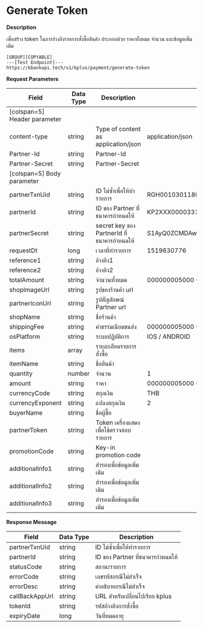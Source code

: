 # Generate Token

**Description**

เพื่อสร้าง token ในการอ้างอิงรายการสั่งซื้อสินค้า ประกอบด้วย ราคาทั้งหมด จำนวน และข้อมูลเพิ่มเติม

```
[GROUP][COPYABLE]
---[Test Endpoint]---
https://kbankapi.tech/v1/kplus/payment/generate-token
```

**Request Parameters**

| Field                        | Data Type | Description                                | Example                                              | Mandatory |
| ---------------------------- | --------- | ------------------------------------------ | ---------------------------------------------------- | :-------: |
| [colspan=5] Header parameter |
| content-type                 | string    | Type of content as application/json        | application/json                                     |     Y     |
| Partner-Id                   | string    | Partner-Id                                 |                                                      |     Y     |
| Partner-Secret               | string    | Partner-Secret                             |                                                      |     Y     |
| [colspan=5] Body parameter   |
| partnerTxnUid                | string    | ID ไม่ซ้ำเพื่อให้ทำรายการ                  | RGH001030118001                                      |     Y     |
| partnerId                    | string    | ID ของ Partner ที่ธนาคารกำหนดให้           | KP2XXX000033159                                      |     Y     |
| partnerSecret                | string    | secret key ของ PartnerId ที่ธนาคารกำหนดให้ | S1AyQ0ZCMDAwMDMzMTU5LWtwbHVzLXNpdC0yYzJwLWZhY2Vib29r |     Y     |
| requestDt                    | long      | เวลาที่ทำรายการ                            | 1519630776                                           |     Y     |
| reference1                   | string    | อ้างอิง1                                   |                                                      |     Y     |
| reference2                   | string    | อ้างอิง2                                   |                                                      |     N     |
| totalAmount                  | string    | จำนวนทั้งหมด                               | 000000005000 = 50.00THB                              |     Y     |
| shopImageUrl                 | string    | รูปของร้านค้า url                          |                                                      |     Y     |
| partnerIconUrl               | string    | รูปสัญลักษณ์ Partner url                   |                                                      |           |
| shopName                     | string    | ชื่อร้านค้า                                |                                                      |     Y     |
| shippingFee                  | string    | ค่าธรรมเนียมขนส่ง                          | 000000005000 = 50.00THB                              |     Y     |
| osPlatform                   | string    | ระบบปฏิบัติการ                             | IOS / ANDROID                                        |     Y     |
| items                        | array     | รายละเอียดรายการสั่งซื้อ                   |                                                      |     N     |
| itemName                     | string    | ชื่อสินค้า                                 |                                                      |     N     |
| quantity                     | number    | จำนวน                                      | 1                                                    |     N     |
| amount                       | string    | ราคา                                       | 000000005000 = 50.00THB                              |     Y     |
| currencyCode                 | string    | สกุลเงิน                                   | THB                                                  |     Y     |
| currencyExponent             | string    | แปลงสกุลเงิน                               | 2                                                    |     Y     |
| buyerName                    | string    | ชื่อผู้ซื้อ                                |                                                      |     N     |
| partnerToken                 | string    | Token เครื่องแสดงเพื่อใช้ตรวจสอบรายการ     |                                                      |     N     |
| promotionCode                | string    | Key-in promotion code                      |                                                      |     N     |
| additionalInfo1              | string    | สำรองเพื่อข้อมูลเพิ่มเติม                  |                                                      |     N     |
| additionalInfo2              | string    | สำรองเพื่อข้อมูลเพิ่มเติม                  |                                                      |     N     |
| additionalInfo3              | string    | สำรองเพื่อข้อมูลเพิ่มเติม                  |                                                      |     N     |

**Response Message**

| Field          | Data Type | Description                      |
| -------------- | --------- | -------------------------------- |
| partnerTxnUid  | string    | ID ไม่ซ้ำเพื่อให้ทำรายการ        |
| partnerId      | string    | ID ของ Partner ที่ธนาคารกำหนดให้ |
| statusCode     | string    | สถานะรายการ                      |
| errorCode      | string    | เลขรหัสกรณีไม่สำเร็จ             |
| errorDesc      | string    | คำอธิบายกรณีไม่สำเร็จ            |
| callBackAppUrl | string    | URL สำหรับเปลี่ยนไปเรียก kplus   |
| tokenId        | string    | รหัสอ้างอิงการสั่งซื้อ           |
| expiryDate     | long      | วันที่หมดอายุ                    |
